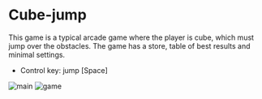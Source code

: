 # Cube-jump

This game is a typical arcade game where the player is cube, which must jump over the obstacles. 
The game has a store, table of best results and minimal settings.

- Control key: jump [Space]

![main](https://user-images.githubusercontent.com/29926552/31667166-4b41d90a-b357-11e7-8053-d60f3a9b4f92.png)
![game](https://user-images.githubusercontent.com/29926552/31667160-48d7375a-b357-11e7-9a95-8afd036780d3.png)

